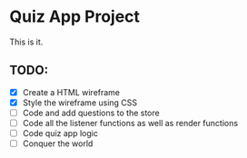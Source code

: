 # Quiz App Project
This is it.

## TODO:
- [x] Create a HTML wireframe
- [x] Style the wireframe using CSS
- [ ] Code and add questions to the store
- [ ] Code all the listener functions as well as render functions
- [ ] Code quiz app logic
- [ ] Conquer the world
